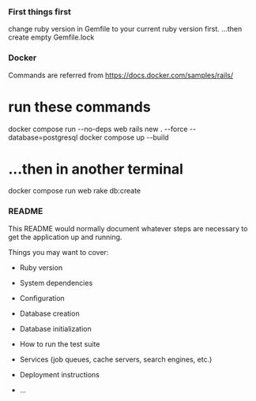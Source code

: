 ### First things first
change ruby version in Gemfile to your current ruby version first.
...then create empty Gemfile.lock

### Docker
Commands are referred from https://docs.docker.com/samples/rails/

# run these commands
docker compose run --no-deps web rails new . --force --database=postgresql
docker compose up --build

# ...then in another terminal
docker compose run web rake db:create

### README

This README would normally document whatever steps are necessary to get the
application up and running.

Things you may want to cover:

* Ruby version

* System dependencies

* Configuration

* Database creation

* Database initialization

* How to run the test suite

* Services (job queues, cache servers, search engines, etc.)

* Deployment instructions

* ...
